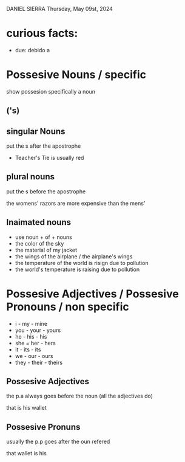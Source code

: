 DANIEL SIERRA
Thursday, May 09st, 2024

# curious facts:
- due: debido a

# Possesive Nouns / specific
show possesion specifically a noun

## ('s)

## singular Nouns
put the s after the apostrophe

- Teacher's Tie is usually red

## plural nouns
put the s before the apostrophe

the womens' razors are more expensive than the mens'

## Inaimated nouns
- use noun + of + nouns
- the color of the sky
- the material of my jacket
- the wings of the airplane / the airplane's wings
- the temperature of the world is risign due to pollution
- the world's temperature is raising due to pollution

# Possesive Adjectives / Possesive Pronouns / non specific
- i - my -  mine
- you - your - yours
- he - his - his
- she = her - hers
- it - its - its
- we - our - ours
- they - their - theirs

## Possesive Adjectives
the p.a always goes before the noun (all the adjectives do)

that is his wallet

## Possesive Pronuns
usually the p.p  goes after the oun refered

that wallet is his